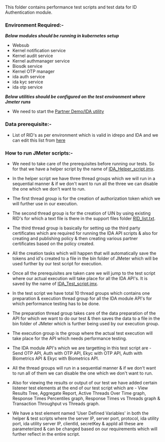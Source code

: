 This folder contains performance test scripts and test data for ID Authentication module.

### Environment Required:-
***Below modules should be running in kubernetes setup***

* Websub
* Kernel notification service
* Kernel audit service
* Kernel authmanager service
* Biosdk service
* Kernel OTP manager
* ida auth service
* ida kyc service
* ida otp service

***Below utilities should be configured on the test environment where Jmeter runs***

* We need to start the [Partner Demo/IDA utility](https://mosip.atlassian.net/wiki/spaces/QT/pages/670597144/Auth+using+the+New+Partner+Demo+service+with+external+Certificate)

### Data prerequisite:-
* List of RID's as per environment which is valid in idrepo and IDA and we can edit this list from [here](https://github.com/mosip/mosip-performance-tests-mt/blob/1.1.5/id-authentication/support-files/RID_list.txt)

### How to run JMeter scripts:-

* We need to take care of the prerequisites before running our tests. So for that we have a helper script by the name of [IDA_Helper_script.jmx](https://github.com/mosip/mosip-performance-tests-mt/blob/1.1.5/id-authentication/scripts/IDA_Helper_script.jmx).

* In the helper script we have three thread groups which we will run in a sequential manner & if we don't want to run all the three we can disable the one which we don't want to run.

* The first thread group is for the creation of authorization token which we will further use in our execution.

* The second thread group is for the creation of UIN by using existing RID's for which a text file is there in the support files folder [RID_list.txt](https://github.com/mosip/mosip-performance-tests-mt/blob/1.1.5/id-authentication/support-files/RID_list.txt).

* The third thread group is basically for setting up the third party certificates which are required for running the IDA API scripts & also for creating and publishing policy & then creating various partner certificates based on the policy created.

* All the creation tasks which will happen that will automatically save the tokens and id's created to a file in the bin folder of JMeter which will be used further by our test script for execution.

* Once all the prerequisites are taken care we will jump to the test script where our actual execution will take place for all the IDA API's. It is saved by the name of [IDA_Test_script.jmx](https://github.com/mosip/mosip-performance-tests-mt/blob/1.1.5/id-authentication/scripts/IDA_Test_script.jmx).

* In the test script we have total 10 thread groups which contains one preparation & execution thread group for all the IDA module API's for which performance testing has to be done.

* The preparation thread group takes care of the data preparation of the API for which we want to do our test & then saves the data to a file in the bin folder of JMeter which is further being used by our execution group.

* The execution group is the group where the actual test execution will take place for the API which needs performance testing.

* The IDA module API's which we are targetting in this test script are - Send OTP API, Auth with OTP API, Ekyc with OTP API, Auth with Biometrics API & Ekyc with Biometrics API.

* All the thread groups will run in a sequential manner & if we don't want to run all of them we can disable the one which we don't want to run.

* Also for viewing the results or output of our test we have added certain listener test elements at the end of our test script which are - View Results Tree, Aggregate Report, Active Threads Over Time graph, Response Times Percentiles graph, Response Times vs Threads graph & Transaction Throughput vs Threads graph.

* We have a test element named 'User Defined Variables' in both the helper & test scripts where the server IP, server port, protocol, ida utility port, ida utility server IP, clientId, secretKey & appId all these are parameterized & can be changed based on our requirements which will further reflect in the entire script.

